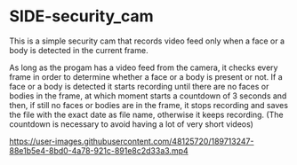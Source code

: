 # SIDE-security_cam
This is a simple security cam that records video feed only when a face or a body is detected in the current frame.

As long as the progam has a video feed from the camera, it checks every frame in order to determine whether a face or a body is present or not.
If a face or a body is detected it starts recording until there are no faces or bodies in the frame, at which moment starts a countdown of 3 seconds and then, if still no faces or bodies are in the frame, it stops recording and saves the file with the exact date as file name, otherwise it keeps recording.
(The countdown is necessary to avoid having a lot of very short videos)





https://user-images.githubusercontent.com/48125720/189713247-88e1b5e4-8bd0-4a78-921c-891e8c2d33a3.mp4

